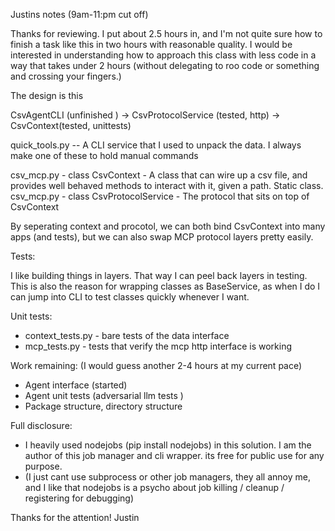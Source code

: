 Justins notes (9am-11:pm cut off)

Thanks for reviewing. I put about 2.5 hours in, and I'm not quite sure how to finish a task like this in two hours with reasonable quality. I would be interested in understanding how to approach this class with less code in a way that takes under 2 hours (without delegating to roo code or something and crossing your fingers.)

The design is this

CsvAgentCLI (unfinished ) -> CsvProtocolService (tested, http) ->  CsvContext(tested, unittests)


quick_tools.py -- A CLI service that I used to unpack the data. I always make one of these to hold manual commands

csv_mcp.py - class CsvContext - A class that can wire up a csv file, and provides well behaved methods to interact with it, given a path. Static class.
csv_mcp.py - class CsvProtocolService - The protocol that sits on top of CsvContext

By seperating context and procotol, we can both bind CsvContext into many apps (and tests), but we can also swap MCP protocol layers pretty easily.

Tests:

I like building things in layers. That way I can peel back layers in testing. This is also the reason for wrapping classes as BaseService, as when I do I can jump into CLI to test classes quickly whenever I want.

Unit tests:
- context_tests.py - bare tests of the data interface
- mcp_tests.py - tests that verify the mcp http interface is working

Work remaining: (I would guess another 2-4 hours at my current pace)
- Agent interface (started)
- Agent unit tests (adversarial llm tests )
- Package structure, directory structure

Full disclosure:

- I heavily used nodejobs (pip install nodejobs) in this solution. I am the author of this job manager and cli wrapper. its free for public use for any purpose.
- (I just cant use subprocess or other job managers, they all annoy me, and I like that nodejobs is a psycho about job killing / cleanup / registering for debugging)

Thanks for the attention!
Justin 
